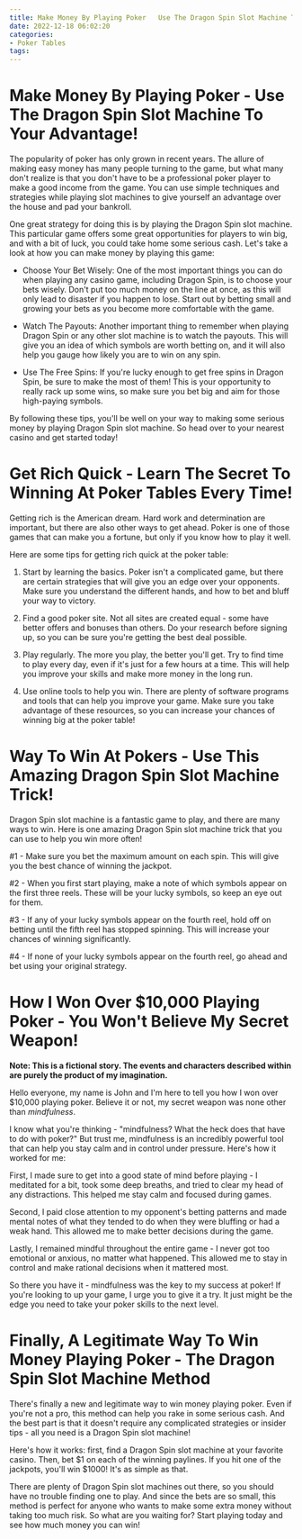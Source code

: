 ```yaml
---
title: Make Money By Playing Poker   Use The Dragon Spin Slot Machine To Your Advantage!
date: 2022-12-18 06:02:20
categories:
- Poker Tables
tags:
---
```



#  Make Money By Playing Poker - Use The Dragon Spin Slot Machine To Your Advantage!

The popularity of poker has only grown in recent years. The allure of making easy money has many people turning to the game, but what many don't realize is that you don't have to be a professional poker player to make a good income from the game. You can use simple techniques and strategies while playing slot machines to give yourself an advantage over the house and pad your bankroll.

One great strategy for doing this is by playing the Dragon Spin slot machine. This particular game offers some great opportunities for players to win big, and with a bit of luck, you could take home some serious cash. Let's take a look at how you can make money by playing this game:

- Choose Your Bet Wisely: One of the most important things you can do when playing any casino game, including Dragon Spin, is to choose your bets wisely. Don't put too much money on the line at once, as this will only lead to disaster if you happen to lose. Start out by betting small and growing your bets as you become more comfortable with the game.

- Watch The Payouts: Another important thing to remember when playing Dragon Spin or any other slot machine is to watch the payouts. This will give you an idea of which symbols are worth betting on, and it will also help you gauge how likely you are to win on any spin.

- Use The Free Spins: If you're lucky enough to get free spins in Dragon Spin, be sure to make the most of them! This is your opportunity to really rack up some wins, so make sure you bet big and aim for those high-paying symbols.

By following these tips, you'll be well on your way to making some serious money by playing Dragon Spin slot machine. So head over to your nearest casino and get started today!

#  Get Rich Quick - Learn The Secret To Winning At Poker Tables Every Time!

Getting rich is the American dream. Hard work and determination are important, but there are also other ways to get ahead. Poker is one of those games that can make you a fortune, but only if you know how to play it well.

Here are some tips for getting rich quick at the poker table:

1. Start by learning the basics. Poker isn't a complicated game, but there are certain strategies that will give you an edge over your opponents. Make sure you understand the different hands, and how to bet and bluff your way to victory.

2. Find a good poker site. Not all sites are created equal - some have better offers and bonuses than others. Do your research before signing up, so you can be sure you're getting the best deal possible.

3. Play regularly. The more you play, the better you'll get. Try to find time to play every day, even if it's just for a few hours at a time. This will help you improve your skills and make more money in the long run.

4. Use online tools to help you win. There are plenty of software programs and tools that can help you improve your game. Make sure you take advantage of these resources, so you can increase your chances of winning big at the poker table!

#  Way To Win At Pokers - Use This Amazing Dragon Spin Slot Machine Trick!

Dragon Spin slot machine is a fantastic game to play, and there are many ways to win. Here is one amazing Dragon Spin slot machine trick that you can use to help you win more often!

#1 - Make sure you bet the maximum amount on each spin. This will give you the best chance of winning the jackpot.

#2 - When you first start playing, make a note of which symbols appear on the first three reels. These will be your lucky symbols, so keep an eye out for them.

#3 - If any of your lucky symbols appear on the fourth reel, hold off on betting until the fifth reel has stopped spinning. This will increase your chances of winning significantly.

#4 - If none of your lucky symbols appear on the fourth reel, go ahead and bet using your original strategy.

#  How I Won Over $10,000 Playing Poker - You Won't Believe My Secret Weapon!

**Note: This is a fictional story. The events and characters described within are purely the product of my imagination.**

Hello everyone, my name is John and I'm here to tell you how I won over $10,000 playing poker. Believe it or not, my secret weapon was none other than *mindfulness*.

I know what you're thinking - "mindfulness? What the heck does that have to do with poker?" But trust me, mindfulness is an incredibly powerful tool that can help you stay calm and in control under pressure. Here's how it worked for me:

First, I made sure to get into a good state of mind before playing - I meditated for a bit, took some deep breaths, and tried to clear my head of any distractions. This helped me stay calm and focused during games.

Second, I paid close attention to my opponent's betting patterns and made mental notes of what they tended to do when they were bluffing or had a weak hand. This allowed me to make better decisions during the game.

Lastly, I remained mindful throughout the entire game - I never got too emotional or anxious, no matter what happened. This allowed me to stay in control and make rational decisions when it mattered most.

So there you have it - mindfulness was the key to my success at poker! If you're looking to up your game, I urge you to give it a try. It just might be the edge you need to take your poker skills to the next level.

#  Finally, A Legitimate Way To Win Money Playing Poker - The Dragon Spin Slot Machine Method

There's finally a new and legitimate way to win money playing poker. Even if you're not a pro, this method can help you rake in some serious cash. And the best part is that it doesn't require any complicated strategies or insider tips - all you need is a Dragon Spin slot machine!

Here's how it works: first, find a Dragon Spin slot machine at your favorite casino. Then, bet $1 on each of the winning paylines. If you hit one of the jackpots, you'll win $1000! It's as simple as that.

There are plenty of Dragon Spin slot machines out there, so you should have no trouble finding one to play. And since the bets are so small, this method is perfect for anyone who wants to make some extra money without taking too much risk. So what are you waiting for? Start playing today and see how much money you can win!